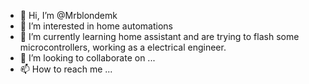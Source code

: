 - 👋 Hi, I’m @Mrblondemk
- 👀 I’m interested in home automations
- 🌱 I’m currently learning home assistant and are trying to flash some microcontrollers, working as a electrical engineer.
- 💞️ I’m looking to collaborate on ...
- 📫 How to reach me ...

<!---
Mrblondemk/Mrblondemk is a ✨ special ✨ repository because its `README.md` (this file) appears on your GitHub profile.
You can click the Preview link to take a look at your changes.
--->

